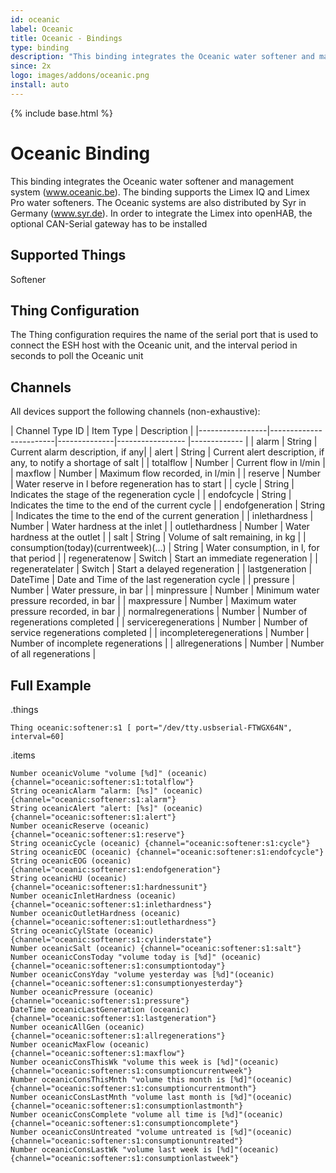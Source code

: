 ```yaml
---
id: oceanic
label: Oceanic
title: Oceanic - Bindings
type: binding
description: "This binding integrates the Oceanic water softener and management system (www.oceanic.be). The binding supports the Limex IQ and Limex Pro water softeners. The Oceanic systems are also distributed by Syr in Germany (www.syr.de). In order to integrate the Limex into openHAB, the optional CAN-Serial gateway has to be installed"
since: 2x
logo: images/addons/oceanic.png
install: auto
---
```


<!-- Attention authors: Do not edit directly. Please add your changes to the appropriate source repository -->

{% include base.html %}

# Oceanic Binding

This binding integrates the Oceanic water softener and management system (www.oceanic.be). The binding supports the Limex IQ and Limex Pro water softeners. The Oceanic systems are also distributed by Syr in Germany (www.syr.de). In order to integrate the Limex into openHAB, the optional CAN-Serial gateway has to be installed

## Supported Things

Softener

## Thing Configuration

The Thing configuration requires the name of the serial port that is used to connect the ESH host with the Oceanic unit, and the interval period in seconds to poll the Oceanic unit

## Channels

All devices support the following channels (non-exhaustive):

| Channel Type ID | Item Type    | Description  |
|-----------------|------------------------|--------------|----------------- |------------- |
| alarm | String  | Current alarm description, if any|
| alert | String | Current alert description, if any, to notify a shortage of salt |
| totalflow | Number | Current flow in l/min |
| maxflow | Number | Maximum flow recorded, in l/min |
| reserve | Number | Water reserve in l before regeneration has to start |
| cycle | String | Indicates the stage of the regeneration cycle |
| endofcycle | String | Indicates the time to the end of the current cycle |
| endofgeneration | String | Indicates the time to the end of the current generation |
| inlethardness | Number | Water hardness at the inlet |
| outlethardness | Number | Water hardness at the outlet |
| salt | String | Volume of salt remaining, in kg |
| consumption(today)(currentweek)(...) | String | Water consumption, in l, for that period |
| regeneratenow | Switch | Start an immediate regeneration |
| regeneratelater | Switch | Start a delayed regeneration |
| lastgeneration | DateTime | Date and Time of the last regeneration cycle |
| pressure | Number | Water pressure, in bar |
| minpressure | Number | Minimum water pressure recorded, in bar |
| maxpressure | Number | Maximum water pressure recorded, in bar |
| normalregenerations | Number | Number of regenerations completed |
| serviceregenerations | Number | Number of service regenerations completed |
| incompleteregenerations | Number | Number of incomplete regenerations |
| allregenerations | Number | Number of all regenerations |


## Full Example

.things

```
Thing oceanic:softener:s1 [ port="/dev/tty.usbserial-FTWGX64N", interval=60]
```

.items
```
Number oceanicVolume "volume [%d]" (oceanic) {channel="oceanic:softener:s1:totalflow"}
String oceanicAlarm "alarm: [%s]" (oceanic) {channel="oceanic:softener:s1:alarm"}
String oceanicAlert "alert: [%s]" (oceanic) {channel="oceanic:softener:s1:alert"}
Number oceanicReserve (oceanic) {channel="oceanic:softener:s1:reserve"}
String oceanicCycle (oceanic) {channel="oceanic:softener:s1:cycle"}
String oceanicEOC (oceanic) {channel="oceanic:softener:s1:endofcycle"}
String oceanicEOG (oceanic) {channel="oceanic:softener:s1:endofgeneration"}
String oceanicHU (oceanic) {channel="oceanic:softener:s1:hardnessunit"}
Number oceanicInletHardness (oceanic) {channel="oceanic:softener:s1:inlethardness"}
Number oceanicOutletHardness (oceanic) {channel="oceanic:softener:s1:outlethardness"}
String oceanicCylState (oceanic) {channel="oceanic:softener:s1:cylinderstate"}
Number oceanicSalt (oceanic) {channel="oceanic:softener:s1:salt"}
Number oceanicConsToday "volume today is [%d]" (oceanic) {channel="oceanic:softener:s1:consumptiontoday"}
Number oceanicConsYday "volume yesterday was [%d]"(oceanic) {channel="oceanic:softener:s1:consumptionyesterday"}
Number oceanicPressure (oceanic) {channel="oceanic:softener:s1:pressure"}
DateTime oceanicLastGeneration (oceanic) {channel="oceanic:softener:s1:lastgeneration"}
Number oceanicAllGen (oceanic) {channel="oceanic:softener:s1:allregenerations"}
Number oceanicMaxFlow (oceanic) {channel="oceanic:softener:s1:maxflow"}
Number oceanicConsThisWk "volume this week is [%d]"(oceanic) {channel="oceanic:softener:s1:consumptioncurrentweek"}
Number oceanicConsThisMnth "volume this month is [%d]"(oceanic) {channel="oceanic:softener:s1:consumptioncurrentmonth"}
Number oceanicConsLastMnth "volume last month is [%d]"(oceanic) {channel="oceanic:softener:s1:consumptionlastmonth"}
Number oceanicConsComplete "volume all time is [%d]"(oceanic) {channel="oceanic:softener:s1:consumptioncomplete"}
Number oceanicConsUntreated "volume untreated is [%d]"(oceanic) {channel="oceanic:softener:s1:consumptionuntreated"}
Number oceanicConsLastWk "volume last week is [%d]"(oceanic) {channel="oceanic:softener:s1:consumptionlastweek"}
```